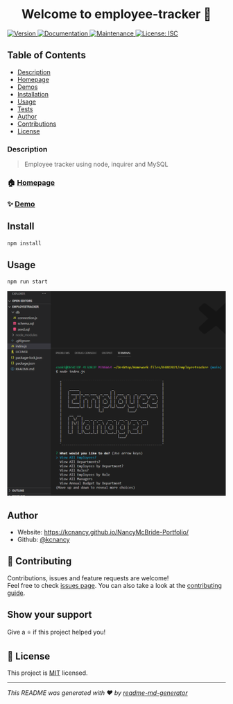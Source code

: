<h1 align="center">Welcome to employee-tracker 👋</h1>
<p>
  <a href="https://www.npmjs.com/package/employee-tracker" target="_blank">
    <img alt="Version" src="https://img.shields.io/npm/v/employee-tracker.svg">
  </a>
  <a href="https://github.com/kcnancy/employeetracker#readme" target="_blank">
    <img alt="Documentation" src="https://img.shields.io/badge/documentation-yes-brightgreen.svg" />
  </a>
  <a href="https://github.com/kcnancy/employeetracker/graphs/commit-activity" target="_blank">
    <img alt="Maintenance" src="https://img.shields.io/badge/Maintained%3F-yes-green.svg" />
  </a>
  <a href="https://github.com/kcnancy/employeetracker/blob/master/LICENSE" target="_blank">
    <img alt="License: ISC" src="https://img.shields.io/github/license/kcnancy/employee-tracker" />
  </a>
</p>

## Table of Contents

- [Description](#description)
- [Homepage](#homepage)
- [Demos](#demo)
- [Installation](#installation)
- [Usage](#usage)
- [Tests](#tests)
- [Author](#author)
- [Contributions](#contribution)
- [License](#license)

### Description

> Employee tracker using node, inquirer and MySQL

### 🏠 [Homepage](https://github.com/kcnancy/employeetracker#readme)

### ✨ [Demo](https://drive.google.com/file/d/1VeQaN_ap3RdvRAgBew1iUG_z-TgpK44C/view?usp=sharing)

## Install

```sh
npm install
```

## Usage

```sh
npm run start
```

![Start Screen](assets\launch.png)

## Author

- Website: https://kcnancy.github.io/NancyMcBride-Portfolio/
- Github: [@kcnancy](https://github.com/kcnancy)

## 🤝 Contributing

Contributions, issues and feature requests are welcome!<br />Feel free to check [issues page](https://github.com/kcnancy/employeetracker/issues). You can also take a look at the [contributing guide](https://github.com/kcnancy/employeetracker/blob/master/CONTRIBUTING.md).

## Show your support

Give a ⭐️ if this project helped you!

## 📝 License

This project is [MIT](https://github.com/kcnancy/employeetracker/blob/master/LICENSE) licensed.

---

_This README was generated with ❤️ by [readme-md-generator](https://github.com/kefranabg/readme-md-generator)_

